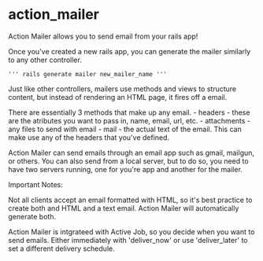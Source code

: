 # action_mailer

Action Mailer allows you to send email from your rails app!

Once you've created a new rails app, you can generate the mailer similarly to any other controller. 
	
	''' rails generate mailer new_mailer_name '''


Just like other controllers, mailers use methods and views to structure content, but instead of rendering an HTML page, it fires off a email.

There are essentially 3 methods that make up any email. 
	- headers - these are the atributes you want to pass in, name, email, url, etc.
	- attachments - any files to send with email
	- mail - the actual text of the email. This can make use any of the headers that you've defined.


Action Mailer can send emails through an email app such as gmail, mailgun, or others.
You can also send from a local server, but to do so, you need to have two servers running, one for you're app and another for the mailer.


Important Notes:

Not all clients accept an email formatted with HTML, so it's best practice to create both and HTML and a text email. Action Mailer will automatically generate both.


Action Mailer is intgrateed with Active Job, so you decide when you want to send emails. Either immediately with 'deliver_now' or use 'deliver_later' to set a different delivery schedule.
